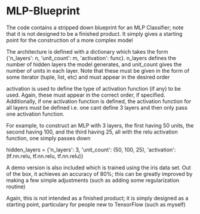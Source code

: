 # MLP-Blueprint
The code contains a stripped down blueprint for an MLP Classifier; note that it is not designed to be a finished product. It simply gives a starting point for the construction of a more complex model

The architecture is defined with a dictionary which takes the form {'n_layers': n, 'unit_count': m, 'activation': func}. 
n_layers defines the number of hidden layers the model generates, and unit_count gives the number of units in each layer. Note that these must be given in the form of some iterator (tuple, list, etc) and must appear in the desired order

activation is used to define the type of activation function (if any) to be used. Again, these must appear in the correct order, if specified. Additionally, if one activation function is defined, the activation function for all layers must be defined i.e. one cant define 3 layers and then only pass one activation function.

For example, to construct an MLP with 3 layers, the first having 50 units, the second having 100, and the third having 25, all with the relu activation function, one simply passes down

hidden_layers = {'n_layers': 3, 'unit_count': (50, 100, 25), 'activation': (tf.nn.relu, tf.nn.relu, tf.nn.relu)}

A demo version is also included which is trained using the iris data set. Out of the box, it achieves an accuracy of 80%; this can be greatly improved by making a few simple adjustments (such as adding some regularization routine)

Again, this is not intended as a finished product; it is simply designed as a starting point, particulary for people new to TensorFlow (such as myself)
